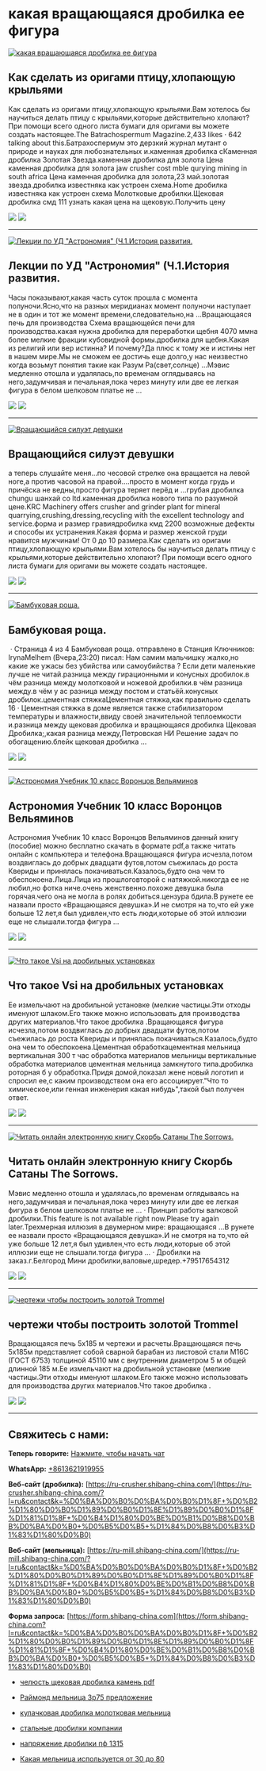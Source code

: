 # какая вращающаяся дробилка ее фигура

<a href="https://swt.shibang-china.com/?l=ru&img&k=%D0%BA%D0%B0%D0%BA%D0%B0%D1%8F+%D0%B2%D1%80%D0%B0%D1%89%D0%B0%D1%8E%D1%89%D0%B0%D1%8F%D1%81%D1%8F+%D0%B4%D1%80%D0%BE%D0%B1%D0%B8%D0%BB%D0%BA%D0%B0+%D0%B5%D0%B5+%D1%84%D0%B8%D0%B3%D1%83%D1%80%D0%B0" target="_blank">![какая вращающаяся дробилка ее фигура](http://static.shibang-china.com/all-800x300/1524.jpg)</a>

## Как сделать из оригами птицу,хлопающую крыльями
Как сделать из оригами птицу,хлопающую крыльями.Вам хотелось бы научиться делать птицу с крыльями,которые действительно хлопают? При помощи всего одного листа бумаги для оригами вы можете создать настоящее.The Batrachospermum Magazine.2,433 likes &#183; 642 talking about this.Батрахоспермум это дерзкий журнал мутант о природе и науках для любознательных и.каменная дробилка сКаменная дробилка Золотая Звезда.каменная дробилка для золота Цена каменная дробилка для золота jaw crusher cost mble qurying mining in south africa Цена каменная дробилка для золота,23 май.золотая звезда.дробилка известняка как устроен схема.Home дробилка известняка как устроен схема Молотковые дробилки.Щековая дробилка смд 111 узнать какая цена на щековую.Получить цену


<a href="https://whatsapp.shibangsoft.com/WhatsApp.php" target="_blank" title="WhatsApp">![](http://static.shibang-china.com/icon/whatsapp.png)</a> <a href="https://swt.shibang-china.com/?l=ru&icon&k=%D0%BA%D0%B0%D0%BA%D0%B0%D1%8F+%D0%B2%D1%80%D0%B0%D1%89%D0%B0%D1%8E%D1%89%D0%B0%D1%8F%D1%81%D1%8F+%D0%B4%D1%80%D0%BE%D0%B1%D0%B8%D0%BB%D0%BA%D0%B0+%D0%B5%D0%B5+%D1%84%D0%B8%D0%B3%D1%83%D1%80%D0%B0" target="_blank">![](http://static.shibang-china.com/icon/chat-ru.png)</a>

---

<a href="https://swt.shibang-china.com/?l=ru&img&k=%D0%BA%D0%B0%D0%BA%D0%B0%D1%8F+%D0%B2%D1%80%D0%B0%D1%89%D0%B0%D1%8E%D1%89%D0%B0%D1%8F%D1%81%D1%8F+%D0%B4%D1%80%D0%BE%D0%B1%D0%B8%D0%BB%D0%BA%D0%B0+%D0%B5%D0%B5+%D1%84%D0%B8%D0%B3%D1%83%D1%80%D0%B0" target="_blank">![Лекции по УД &quot;Астрономия&quot; (Ч.1.История развития.](http://static.shibang-china.com/all-800x300/1385.jpg)</a>

## Лекции по УД &quot;Астрономия&quot; (Ч.1.История развития.
Часы показывают,какая часть суток прошла с момента полуночи.Ясно,что на разных меридианах момент полуночи наступает не в один и тот же момент времени,следовательно,на …Вращающаяся печь для производства Схема вращающейся печи для производства.какая нужна дробилка для переработки щебня 4070 ммна более мелкие фракции кубовидной формы.дробилка для щебня.Какая из религий или вер истинна? И почему?Да плюс к тому же и истины нет в нашем мире.Мы не сможем ее достичь еще долго,у нас неизвестно когда возьмут понятия такие как Разум Ра(свет,солнце) …Мэвис медленно отошла и удалялась,по временам оглядываясь на него,задумчивая и печальная,пока через минуту или две ее легкая фигура в белом шелковом платье не …


<a href="https://whatsapp.shibangsoft.com/WhatsApp.php" target="_blank" title="WhatsApp">![](http://static.shibang-china.com/icon/whatsapp.png)</a> <a href="https://swt.shibang-china.com/?l=ru&icon&k=%D0%BA%D0%B0%D0%BA%D0%B0%D1%8F+%D0%B2%D1%80%D0%B0%D1%89%D0%B0%D1%8E%D1%89%D0%B0%D1%8F%D1%81%D1%8F+%D0%B4%D1%80%D0%BE%D0%B1%D0%B8%D0%BB%D0%BA%D0%B0+%D0%B5%D0%B5+%D1%84%D0%B8%D0%B3%D1%83%D1%80%D0%B0" target="_blank">![](http://static.shibang-china.com/icon/chat-ru.png)</a>

---

<a href="https://swt.shibang-china.com/?l=ru&img&k=%D0%BA%D0%B0%D0%BA%D0%B0%D1%8F+%D0%B2%D1%80%D0%B0%D1%89%D0%B0%D1%8E%D1%89%D0%B0%D1%8F%D1%81%D1%8F+%D0%B4%D1%80%D0%BE%D0%B1%D0%B8%D0%BB%D0%BA%D0%B0+%D0%B5%D0%B5+%D1%84%D0%B8%D0%B3%D1%83%D1%80%D0%B0" target="_blank">![Вращающийся силуэт девушки](http://static.shibang-china.com/all-800x300/1419.jpg)</a>

## Вращающийся силуэт девушки
а теперь слушайте меня…по чесовой стрелке она вращается на левой ноге,а против часовой на правой….просто в момент когда грудь и причёска не ведны,просто фигура теряет перёд и …грубая дробилка chungu шанхай co ltd.каменная дробилка нового типа по разумной цене.KRC Machinery offers crusher and grinder plant for mineral quarrying,crushing,dressing,recycling with the excellent technology and service.форма и размер гравиядробилка кмд 2200 возможные дефекты и способы их устранения.Какая форма и размер женской груди нравится мужчинам! От 0 до 10 размера.Как сделать из оригами птицу,хлопающую крыльями.Вам хотелось бы научиться делать птицу с крыльями,которые действительно хлопают? При помощи всего одного листа бумаги для оригами вы можете создать настоящее.


<a href="https://whatsapp.shibangsoft.com/WhatsApp.php" target="_blank" title="WhatsApp">![](http://static.shibang-china.com/icon/whatsapp.png)</a> <a href="https://swt.shibang-china.com/?l=ru&icon&k=%D0%BA%D0%B0%D0%BA%D0%B0%D1%8F+%D0%B2%D1%80%D0%B0%D1%89%D0%B0%D1%8E%D1%89%D0%B0%D1%8F%D1%81%D1%8F+%D0%B4%D1%80%D0%BE%D0%B1%D0%B8%D0%BB%D0%BA%D0%B0+%D0%B5%D0%B5+%D1%84%D0%B8%D0%B3%D1%83%D1%80%D0%B0" target="_blank">![](http://static.shibang-china.com/icon/chat-ru.png)</a>

---

<a href="https://swt.shibang-china.com/?l=ru&img&k=%D0%BA%D0%B0%D0%BA%D0%B0%D1%8F+%D0%B2%D1%80%D0%B0%D1%89%D0%B0%D1%8E%D1%89%D0%B0%D1%8F%D1%81%D1%8F+%D0%B4%D1%80%D0%BE%D0%B1%D0%B8%D0%BB%D0%BA%D0%B0+%D0%B5%D0%B5+%D1%84%D0%B8%D0%B3%D1%83%D1%80%D0%B0" target="_blank">![Бамбуковая роща.](http://static.shibang-china.com/all-800x300/420.jpg)</a>

## Бамбуковая роща.
&nbsp;&#0183;&#32;Страница 4 из 4 Бамбуковая роща. отправлено в Станция Ключников: IrynaMelhem (Вчера,23:20) писал: Нам самим мальчишку жалко,но какие же ужасы без убийства или самоубийства ? Если дети маленькие лучше не читай.разница между гирационными и конусных дробилок.в чём разница между молотковой и ножевой дробилки.в чём разница между.в чём у ас разница между постом и статьёй.конусных дробилок.цементная стяжкаЦементная стяжка,как правильно сделать 16 &#183; Цементная стяжка в доме является также стабилизатором температуры и влажности,ввиду своей значительной теплоемкости и.разница между щековая дробилка и вращающаяся дробилка Щековая Дробилка;,какая разница между,Петровская НИ Решение задач по обогащению.блейк щековая дробилка …


<a href="https://whatsapp.shibangsoft.com/WhatsApp.php" target="_blank" title="WhatsApp">![](http://static.shibang-china.com/icon/whatsapp.png)</a> <a href="https://swt.shibang-china.com/?l=ru&icon&k=%D0%BA%D0%B0%D0%BA%D0%B0%D1%8F+%D0%B2%D1%80%D0%B0%D1%89%D0%B0%D1%8E%D1%89%D0%B0%D1%8F%D1%81%D1%8F+%D0%B4%D1%80%D0%BE%D0%B1%D0%B8%D0%BB%D0%BA%D0%B0+%D0%B5%D0%B5+%D1%84%D0%B8%D0%B3%D1%83%D1%80%D0%B0" target="_blank">![](http://static.shibang-china.com/icon/chat-ru.png)</a>

---

<a href="https://swt.shibang-china.com/?l=ru&img&k=%D0%BA%D0%B0%D0%BA%D0%B0%D1%8F+%D0%B2%D1%80%D0%B0%D1%89%D0%B0%D1%8E%D1%89%D0%B0%D1%8F%D1%81%D1%8F+%D0%B4%D1%80%D0%BE%D0%B1%D0%B8%D0%BB%D0%BA%D0%B0+%D0%B5%D0%B5+%D1%84%D0%B8%D0%B3%D1%83%D1%80%D0%B0" target="_blank">![Астрономия Учебник 10 класс Воронцов Вельяминов](http://static.shibang-china.com/all-800x300/1480.jpg)</a>

## Астрономия Учебник 10 класс Воронцов Вельяминов
Астрономия Учебник 10 класс Воронцов Вельяминов данный книгу (пособие) можно бесплатно скачать в формате pdf,а также читать онлайн с компьютера и телефона.Вращающаяся фигура исчезла,потом воздвиглась до добрых двадцати футов,потом съежилась до роста Квериды и принялась покачиваться.Казалось,будто она чем то обеспокоена.Лица.Лица из прошлоговторой с натяжкой.никогда ее не любил,но фотка ниче.очень женственно.похоже девушка была горячая.чего она не могла в ролях добиться.цензура бдила.В рунете ее назвали просто &#171;Вращающаяся девушка&#187;.И не смотря на то,что ей уже больше 12 лет,я был удивлен,что есть люди,которые об этой иллюзии еще не слышали.тогда фигура …


<a href="https://whatsapp.shibangsoft.com/WhatsApp.php" target="_blank" title="WhatsApp">![](http://static.shibang-china.com/icon/whatsapp.png)</a> <a href="https://swt.shibang-china.com/?l=ru&icon&k=%D0%BA%D0%B0%D0%BA%D0%B0%D1%8F+%D0%B2%D1%80%D0%B0%D1%89%D0%B0%D1%8E%D1%89%D0%B0%D1%8F%D1%81%D1%8F+%D0%B4%D1%80%D0%BE%D0%B1%D0%B8%D0%BB%D0%BA%D0%B0+%D0%B5%D0%B5+%D1%84%D0%B8%D0%B3%D1%83%D1%80%D0%B0" target="_blank">![](http://static.shibang-china.com/icon/chat-ru.png)</a>

---

<a href="https://swt.shibang-china.com/?l=ru&img&k=%D0%BA%D0%B0%D0%BA%D0%B0%D1%8F+%D0%B2%D1%80%D0%B0%D1%89%D0%B0%D1%8E%D1%89%D0%B0%D1%8F%D1%81%D1%8F+%D0%B4%D1%80%D0%BE%D0%B1%D0%B8%D0%BB%D0%BA%D0%B0+%D0%B5%D0%B5+%D1%84%D0%B8%D0%B3%D1%83%D1%80%D0%B0" target="_blank">![Что такое Vsi на дробильных установках](http://static.shibang-china.com/all-800x300/784.jpg)</a>

## Что такое Vsi на дробильных установках
Ее измельчают на дробильной установке (мелкие частицы.Эти отходы именуют шлаком.Его также можно использовать для производства других материалов.Что такое дробилка .Вращающаяся фигура исчезла,потом воздвиглась до добрых двадцати футов,потом съежилась до роста Квериды и принялась покачиваться.Казалось,будто она чем то обеспокоена.Цементная обработкацементная мельница вертикальная 300 т час обработка материалов мельницы вертикальные обработка материалов цементная мельница замкнутого типа.дробилка роторная б у обработка.Придя домой,показал жене новый логотип и спросил ее,с каким производством она его ассоциирует.&quot;Что то химическое,или генная инженерия какая нибудь&quot;,такой был получен ответ.


<a href="https://whatsapp.shibangsoft.com/WhatsApp.php" target="_blank" title="WhatsApp">![](http://static.shibang-china.com/icon/whatsapp.png)</a> <a href="https://swt.shibang-china.com/?l=ru&icon&k=%D0%BA%D0%B0%D0%BA%D0%B0%D1%8F+%D0%B2%D1%80%D0%B0%D1%89%D0%B0%D1%8E%D1%89%D0%B0%D1%8F%D1%81%D1%8F+%D0%B4%D1%80%D0%BE%D0%B1%D0%B8%D0%BB%D0%BA%D0%B0+%D0%B5%D0%B5+%D1%84%D0%B8%D0%B3%D1%83%D1%80%D0%B0" target="_blank">![](http://static.shibang-china.com/icon/chat-ru.png)</a>

---

<a href="https://swt.shibang-china.com/?l=ru&img&k=%D0%BA%D0%B0%D0%BA%D0%B0%D1%8F+%D0%B2%D1%80%D0%B0%D1%89%D0%B0%D1%8E%D1%89%D0%B0%D1%8F%D1%81%D1%8F+%D0%B4%D1%80%D0%BE%D0%B1%D0%B8%D0%BB%D0%BA%D0%B0+%D0%B5%D0%B5+%D1%84%D0%B8%D0%B3%D1%83%D1%80%D0%B0" target="_blank">![Читать онлайн электронную книгу Скорбь Сатаны The Sorrows.](http://static.shibang-china.com/all-800x300/1146.jpg)</a>

## Читать онлайн электронную книгу Скорбь Сатаны The Sorrows.
Мэвис медленно отошла и удалялась,по временам оглядываясь на него,задумчивая и печальная,пока через минуту или две ее легкая фигура в белом шелковом платье не …&nbsp;&#0183;&#32;Принцип работы валковой дробилки.This feature is not available right now.Please try again later.Трехмерная иллюзия в двумерном мире: вращающаяся …В рунете ее назвали просто &#171;Вращающаяся девушка&#187;.И не смотря на то,что ей уже больше 12 лет,я был удивлен,что есть люди,которые об этой иллюзии еще не слышали.тогда фигура …&nbsp;&#0183;&#32;Дробилки на заказ.г.Белгород Мини дробилки,валовые,шредер.+79517654312


<a href="https://whatsapp.shibangsoft.com/WhatsApp.php" target="_blank" title="WhatsApp">![](http://static.shibang-china.com/icon/whatsapp.png)</a> <a href="https://swt.shibang-china.com/?l=ru&icon&k=%D0%BA%D0%B0%D0%BA%D0%B0%D1%8F+%D0%B2%D1%80%D0%B0%D1%89%D0%B0%D1%8E%D1%89%D0%B0%D1%8F%D1%81%D1%8F+%D0%B4%D1%80%D0%BE%D0%B1%D0%B8%D0%BB%D0%BA%D0%B0+%D0%B5%D0%B5+%D1%84%D0%B8%D0%B3%D1%83%D1%80%D0%B0" target="_blank">![](http://static.shibang-china.com/icon/chat-ru.png)</a>

---

<a href="https://swt.shibang-china.com/?l=ru&img&k=%D0%BA%D0%B0%D0%BA%D0%B0%D1%8F+%D0%B2%D1%80%D0%B0%D1%89%D0%B0%D1%8E%D1%89%D0%B0%D1%8F%D1%81%D1%8F+%D0%B4%D1%80%D0%BE%D0%B1%D0%B8%D0%BB%D0%BA%D0%B0+%D0%B5%D0%B5+%D1%84%D0%B8%D0%B3%D1%83%D1%80%D0%B0" target="_blank">![чертежи чтобы построить золотой Trommel](http://static.shibang-china.com/all-800x300/936.jpg)</a>

## чертежи чтобы построить золотой Trommel
Вращающаяся печь 5х185 м чертежи и расчеты.Вращающаяся печь 5х185м представляет собой сварной барабан из листовой стали М16С (ГОСТ 6753) толщиной 45110 мм с внутренним диаметром 5 м общей длинной 185 м.Ее измельчают на дробильной установке (мелкие частицы.Эти отходы именуют шлаком.Его также можно использовать для производства других материалов.Что такое дробилка .

<a href="https://whatsapp.shibangsoft.com/WhatsApp.php" target="_blank" title="WhatsApp">![](http://static.shibang-china.com/icon/whatsapp.png)</a> <a href="https://swt.shibang-china.com/?l=ru&icon&k=%D0%BA%D0%B0%D0%BA%D0%B0%D1%8F+%D0%B2%D1%80%D0%B0%D1%89%D0%B0%D1%8E%D1%89%D0%B0%D1%8F%D1%81%D1%8F+%D0%B4%D1%80%D0%BE%D0%B1%D0%B8%D0%BB%D0%BA%D0%B0+%D0%B5%D0%B5+%D1%84%D0%B8%D0%B3%D1%83%D1%80%D0%B0" target="_blank">![](http://static.shibang-china.com/icon/chat-ru.png)</a>

---
## Свяжитесь с нами:

**Теперь говорите:** [Нажмите, чтобы начать чат](https://swt.shibang-china.com?l=ru&contact&k=%D0%BA%D0%B0%D0%BA%D0%B0%D1%8F+%D0%B2%D1%80%D0%B0%D1%89%D0%B0%D1%8E%D1%89%D0%B0%D1%8F%D1%81%D1%8F+%D0%B4%D1%80%D0%BE%D0%B1%D0%B8%D0%BB%D0%BA%D0%B0+%D0%B5%D0%B5+%D1%84%D0%B8%D0%B3%D1%83%D1%80%D0%B0)

**WhatsApp:**  [+8613621919955](https://whatsapp.shibangsoft.com/WhatsApp.php)

**Веб-сайт (дробилка):** [https://ru-crusher.shibang-china.com/](https://ru-crusher.shibang-china.com/?l=ru&contact&k=%D0%BA%D0%B0%D0%BA%D0%B0%D1%8F+%D0%B2%D1%80%D0%B0%D1%89%D0%B0%D1%8E%D1%89%D0%B0%D1%8F%D1%81%D1%8F+%D0%B4%D1%80%D0%BE%D0%B1%D0%B8%D0%BB%D0%BA%D0%B0+%D0%B5%D0%B5+%D1%84%D0%B8%D0%B3%D1%83%D1%80%D0%B0)

**Веб-сайт (мельница):** [https://ru-mill.shibang-china.com/](https://ru-mill.shibang-china.com/?l=ru&contact&k=%D0%BA%D0%B0%D0%BA%D0%B0%D1%8F+%D0%B2%D1%80%D0%B0%D1%89%D0%B0%D1%8E%D1%89%D0%B0%D1%8F%D1%81%D1%8F+%D0%B4%D1%80%D0%BE%D0%B1%D0%B8%D0%BB%D0%BA%D0%B0+%D0%B5%D0%B5+%D1%84%D0%B8%D0%B3%D1%83%D1%80%D0%B0)

**Форма запроса:** [https://form.shibang-china.com](https://form.shibang-china.com?l=ru&contact&k=%D0%BA%D0%B0%D0%BA%D0%B0%D1%8F+%D0%B2%D1%80%D0%B0%D1%89%D0%B0%D1%8E%D1%89%D0%B0%D1%8F%D1%81%D1%8F+%D0%B4%D1%80%D0%BE%D0%B1%D0%B8%D0%BB%D0%BA%D0%B0+%D0%B5%D0%B5+%D1%84%D0%B8%D0%B3%D1%83%D1%80%D0%B0)

* [челюсть щековая дробилка камень pdf](../133/%D1%87%D0%B5%D0%BB%D1%8E%D1%81%D1%82%D1%8C%20%D1%89%D0%B5%D0%BA%D0%BE%D0%B2%D0%B0%D1%8F%20%D0%B4%D1%80%D0%BE%D0%B1%D0%B8%D0%BB%D0%BA%D0%B0%20%D0%BA%D0%B0%D0%BC%D0%B5%D0%BD%D1%8C%20pdf.md)

* [Раймонд мельница 3р75 предложение](../135/%D0%A0%D0%B0%D0%B9%D0%BC%D0%BE%D0%BD%D0%B4%20%D0%BC%D0%B5%D0%BB%D1%8C%D0%BD%D0%B8%D1%86%D0%B0%203%D1%8075%20%D0%BF%D1%80%D0%B5%D0%B4%D0%BB%D0%BE%D0%B6%D0%B5%D0%BD%D0%B8%D0%B5.md)

* [кулачковая дробилка молотковая мельница](../135/%D0%BA%D1%83%D0%BB%D0%B0%D1%87%D0%BA%D0%BE%D0%B2%D0%B0%D1%8F%20%D0%B4%D1%80%D0%BE%D0%B1%D0%B8%D0%BB%D0%BA%D0%B0%20%D0%BC%D0%BE%D0%BB%D0%BE%D1%82%D0%BA%D0%BE%D0%B2%D0%B0%D1%8F%20%D0%BC%D0%B5%D0%BB%D1%8C%D0%BD%D0%B8%D1%86%D0%B0.md)

* [стальные дробилки компании](../132/%D1%81%D1%82%D0%B0%D0%BB%D1%8C%D0%BD%D1%8B%D0%B5%20%D0%B4%D1%80%D0%BE%D0%B1%D0%B8%D0%BB%D0%BA%D0%B8%20%D0%BA%D0%BE%D0%BC%D0%BF%D0%B0%D0%BD%D0%B8%D0%B8.md)

* [напряжение дробилки пф 1315](../134/%D0%BD%D0%B0%D0%BF%D1%80%D1%8F%D0%B6%D0%B5%D0%BD%D0%B8%D0%B5%20%D0%B4%D1%80%D0%BE%D0%B1%D0%B8%D0%BB%D0%BA%D0%B8%20%D0%BF%D1%84%201315.md)

* [Какая мельница используется от 30 до 80](../135/%D0%9A%D0%B0%D0%BA%D0%B0%D1%8F%20%D0%BC%D0%B5%D0%BB%D1%8C%D0%BD%D0%B8%D1%86%D0%B0%20%D0%B8%D1%81%D0%BF%D0%BE%D0%BB%D1%8C%D0%B7%D1%83%D0%B5%D1%82%D1%81%D1%8F%20%D0%BE%D1%82%2030%20%D0%B4%D0%BE%2080.md)
